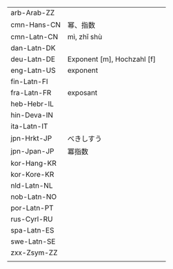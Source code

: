 | | | |
|-|-|-|
| arb-Arab-ZZ |  |  |
| cmn-Hans-CN | 幂、指数 |  |
| cmn-Latn-CN | mì, zhǐ shù |  |
| dan-Latn-DK |  |  |
| deu-Latn-DE | Exponent [m], Hochzahl [f] |  |
| eng-Latn-US | exponent |  |
| fin-Latn-FI |  |  |
| fra-Latn-FR | exposant |  |
| heb-Hebr-IL |  |  |
| hin-Deva-IN |  |  |
| ita-Latn-IT |  |  |
| jpn-Hrkt-JP | べきしすう |  |
| jpn-Jpan-JP | 冪指数 |  |
| kor-Hang-KR |  |  |
| kor-Kore-KR |  |  |
| nld-Latn-NL |  |  |
| nob-Latn-NO |  |  |
| por-Latn-PT |  |  |
| rus-Cyrl-RU |  |  |
| spa-Latn-ES |  |  |
| swe-Latn-SE |  |  |
| zxx-Zsym-ZZ |  |  |
|  |  |  |
